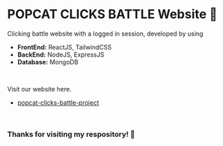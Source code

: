 # POPCAT CLICKS BATTLE Website &#128640;

Clicking battle website with a logged in session, developed by using
- **FrontEnd:** ReactJS, TailwindCSS
- **BackEnd:** NodeJS, ExpressJS
- **Database:** MongoDB

<br>

Visit our website here.
- [popcat-clicks-battle-project](https://popcat-clicks-battle-project.onrender.com/)

<br>

### Thanks for visiting my respository! &#128079;
